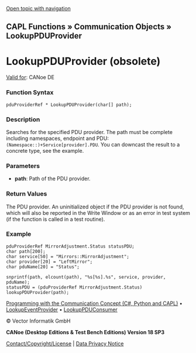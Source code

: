 [Open topic with navigation](../../../../../CANoeDEFamily.htm#Topics/CAPLFunctions/CommunicationObjects/Functions/CAPLfunctionLookupPDUProvider.md)

## CAPL Functions » Communication Objects » LookupPDUProvider

# LookupPDUProvider (obsolete)

[Valid for](../../../Shared/FeatureAvailability.md): CANoe DE

### Function Syntax

```
pduProviderRef * LookupPDUProvider(char[] path);
```

### Description

Searches for the specified PDU provider. The path must be complete including namespaces, endpoint and PDU: `(Namespace::)+Service[provider].PDU`. You can downcast the result to a concrete type, see the example.

### Parameters

- **path**: Path of the PDU provider.

### Return Values

The PDU provider. An uninitialized object if the PDU provider is not found, which will also be reported in the Write Window or as an error in test system (if the function is called in a test routine).

### Example

```plaintext
pduProviderRef MirrorAdjustment.Status statusPDU;
char path[200];
char service[50] = "Mirrors::MirrorAdjustment";
char provider[20] = "LeftMirror";
char pduName[20] = "Status";

snprintf(path, elcount(path), "%s[%s].%s", service, provider, pduName);
statusPDU = (pduProviderRef MirrorAdjustment.Status) lookupPDUProvider(path);
```

[Programming with the Communication Concept (C#, Python and CAPL)](../../../CANoeCANalyzer/CommunicationConcept/Programming/CCP.md) • [LookupEventProvider](CAPLfunctionLookupEventProvider.md) • [LookupPDUConsumer](CAPLfunctionLookupPDUConsumer.md)

© Vector Informatik GmbH

**CANoe (Desktop Editions & Test Bench Editions) Version 18 SP3**

[Contact/Copyright/License](../../../Shared/ContactCopyrightLicense.md) | [Data Privacy Notice](https://www.vector.com/int/en/company/get-info/privacy-policy/)